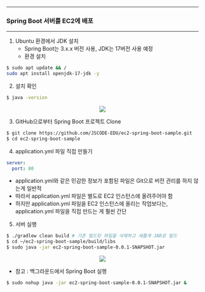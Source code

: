 -----
### Spring Boot 서버를 EC2에 배포
-----
1. Ubuntu 환경에서 JDK 설치
   - Spring Boot는 3.x.x 버전 사용, JDK는 17버전 사용 예정
   - 환경 설치
```bash
$ sudo apt update && /
sudo apt install openjdk-17-jdk -y
```

2. 설치 확인
```bash
$ java -version
```
<div align="center">
<img src="https://github.com/user-attachments/assets/e31cc725-c63f-4782-bfb3-ffc25e579890">
</div>

3. GitHub으로부터 Spring Boot 프로젝트 Clone
```bash
$ git clone https://github.com/JSCODE-EDU/ec2-spring-boot-sample.git
$ cd ec2-spring-boot-sample
```

4. application.yml 파일 직접 만들기
```yml
server:
  port: 80
```
  - application.yml와 같은 민감한 정보가 포함된 파일은 Git으로 버전 관리를 하지 않는게 일반적
  - 따라서 application.yml 파일은 별도로 EC2 인스턴스에 올려주어야 함
  - 하지만 application.yml 파일을 EC2 인스턴스에 올리는 작업보다는, application.yml 파일을 직접 만드는 게 훨씬 간단

5. 서버 실행
```bash
$ ./gradlew clean build # 기존 빌드된 파일을 삭제하고 새롭게 JAR로 빌드
$ cd ~/ec2-spring-boot-sample/build/libs
$ sudo java -jar ec2-spring-boot-sample-0.0.1-SNAPSHOT.jar
```
<div align="center">
<img src="https://github.com/user-attachments/assets/a7459497-f3dd-4738-810a-ce5099685e3e">
</div>

  - 참고 : 백그라운드에서 Spring Boot 실행
```bash
$ sudo nohup java -jar ec2-spring-boot-sample-0.0.1-SNAPSHOT.jar &
```
